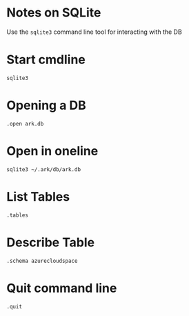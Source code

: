 # Notes on SQLite

Use the `sqlite3` command line tool for interacting with the DB

# Start cmdline

```
sqlite3
```

# Opening a DB

```
.open ark.db
```

# Open in oneline

```
sqlite3 ~/.ark/db/ark.db
```

# List Tables

```
.tables
```

# Describe Table

```
.schema azurecloudspace
```

# Quit command line

```
.quit
```
